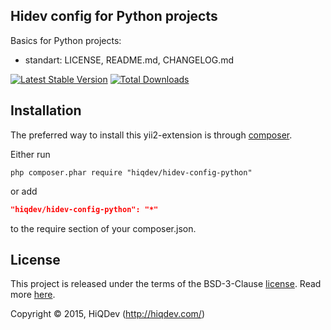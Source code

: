 Hidev config for Python projects
--------------------------------

Basics for Python projects:
- standart: LICENSE, README.md, CHANGELOG.md

[![Latest Stable Version](https://poser.pugx.org/hiqdev/hidev-config-python/v/stable)](//packagist.org/packages/hiqdev/hidev-config-python)
[![Total Downloads](https://poser.pugx.org/hiqdev/hidev-config-python/downloads)](//packagist.org/packages/hiqdev/hidev-config-python)

## Installation

The preferred way to install this yii2-extension is through [composer](http://getcomposer.org/download/).

Either run

```
php composer.phar require "hiqdev/hidev-config-python"
```

or add

```json
"hiqdev/hidev-config-python": "*"
```

to the require section of your composer.json.

## License

This project is released under the terms of the BSD-3-Clause [license](https://github.com/hiqdev/hidev-config-python/blob/master/LICENSE).
Read more [here](http://choosealicense.com/licenses/bsd-3-clause).

Copyright © 2015, HiQDev (http://hiqdev.com/)

